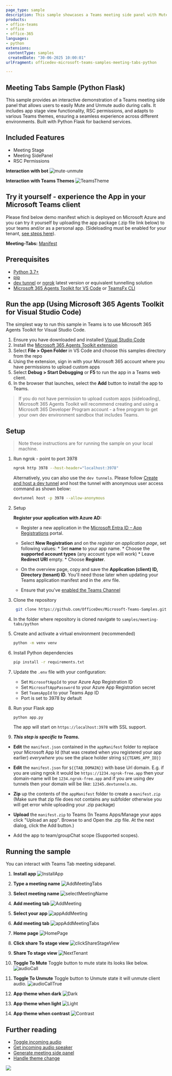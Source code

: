 ```yaml
---
page_type: sample
description: This sample showcases a Teams meeting side panel with Mute/Unmute audio controls built with Python Flask.
products:
- office-teams
- office
- office-365
languages:
- python
extensions:
 contentType: samples
 createdDate: "30-06-2025 10:00:01"
urlFragment: officedev-microsoft-teams-samples-meeting-tabs-python

---
```


## Meeting Tabs Sample (Python Flask)

This sample provides an interactive demonstration of a Teams meeting side panel that allows users to easily Mute and Unmute audio during calls. It includes app stage view functionality, RSC permissions, and adapts to various Teams themes, ensuring a seamless experience across different environments. Built with Python Flask for backend services.

## Included Features
* Meeting Stage
* Meeting SidePanel
* RSC Permissions

**Interaction with bot**
![mute-unmute](Images/MeetingTabsGif.gif)

**Interaction with Teams Themes**
![TeamsTheme](Images/TeamsThemes.gif)

## Try it yourself - experience the App in your Microsoft Teams client
Please find below demo manifest which is deployed on Microsoft Azure and you can try it yourself by uploading the app package (.zip file link below) to your teams and/or as a personal app. (Sideloading must be enabled for your tenant, [see steps here](https://docs.microsoft.com/microsoftteams/platform/concepts/build-and-test/prepare-your-o365-tenant#enable-custom-teams-apps-and-turn-on-custom-app-uploading)).

**Meeting-Tabs:** [Manifest](/samples/meeting-tabs/python/demo-manifest/meeting-tabs.zip)

## Prerequisites

- [Python 3.7+](https://www.python.org/downloads/)
- [pip](https://pip.pypa.io/en/stable/installation/)
- [dev tunnel](https://learn.microsoft.com/en-us/azure/developer/dev-tunnels/get-started?tabs=windows) or [ngrok](https://ngrok.com/) latest version or equivalent tunnelling solution
- [Microsoft 365 Agents Toolkit for VS Code](https://marketplace.visualstudio.com/items?itemName=TeamsDevApp.ms-teams-vscode-extension) or [TeamsFx CLI](https://learn.microsoft.com/microsoftteams/platform/toolkit/teamsfx-cli?pivots=version-one)

## Run the app (Using Microsoft 365 Agents Toolkit for Visual Studio Code)

The simplest way to run this sample in Teams is to use Microsoft 365 Agents Toolkit for Visual Studio Code.

1. Ensure you have downloaded and installed [Visual Studio Code](https://code.visualstudio.com/docs/setup/setup-overview)
1. Install the [Microsoft 365 Agents Toolkit extension](https://marketplace.visualstudio.com/items?itemName=TeamsDevApp.ms-teams-vscode-extension)
1. Select **File > Open Folder** in VS Code and choose this samples directory from the repo
1. Using the extension, sign in with your Microsoft 365 account where you have permissions to upload custom apps
1. Select **Debug > Start Debugging** or **F5** to run the app in a Teams web client.
1. In the browser that launches, select the **Add** button to install the app to Teams.
> If you do not have permission to upload custom apps (sideloading), Microsoft 365 Agents Toolkit will recommend creating and using a Microsoft 365 Developer Program account - a free program to get your own dev environment sandbox that includes Teams.

## Setup

> Note these instructions are for running the sample on your local machine.

1. Run ngrok - point to port 3978

   ```bash
   ngrok http 3978 --host-header="localhost:3978"
   ```  

   Alternatively, you can also use the `dev tunnels`. Please follow [Create and host a dev tunnel](https://learn.microsoft.com/en-us/azure/developer/dev-tunnels/get-started?tabs=windows) and host the tunnel with anonymous user access command as shown below:

   ```bash
   devtunnel host -p 3978 --allow-anonymous
   ```

2. Setup

    **Register your application with Azure AD:**

     - Register a new application in the [Microsoft Entra ID – App Registrations](https://go.microsoft.com/fwlink/?linkid=2083908) portal.

     - Select **New Registration** and on the *register an application page*, set following values:
           * Set **name** to your app name.
           * Choose the **supported account types** (any account type will work)
           * Leave **Redirect URI** empty.
           * Choose **Register**.

     - On the overview page, copy and save the **Application (client) ID, Directory (tenant) ID**. You'll need those later when updating your Teams application manifest and in the .env file.

     - Ensure that you've [enabled the Teams Channel](https://docs.microsoft.com/en-us/azure/bot-service/channel-connect-teams?view=azure-bot-service-4.0)

3. Clone the repository

     ```bash
      git clone https://github.com/OfficeDev/Microsoft-Teams-Samples.git
     ```

4. In the folder where repository is cloned navigate to `samples/meeting-tabs/python`

5. Create and activate a virtual environment (recommended)

     ```bash
     python -m venv venv
  
     ```

6. Install Python dependencies

     ```bash
     pip install -r requirements.txt
     ```

7. Update the `.env` file with your configuration:
     - Set `MicrosoftAppId` to your Azure App Registration ID
     - Set `MicrosoftAppPassword` to your Azure App Registration secret
     - Set `TeamsAppId` to your Teams App ID
     - Port is set to 3978 by default

8. Run your Flask app

    ```bash
    python app.py
    ```

    The app will start on `https://localhost:3978` with SSL support.

9. __*This step is specific to Teams.*__

- **Edit** the `manifest.json` contained in the  `appManifest` folder to replace your Microsoft App Id (that was created when you registered your app earlier) *everywhere* you see the place holder string `${{TEAMS_APP_ID}}` 

- **Edit** the `manifest.json` for `${{TAB_DOMAIN}}` with base Url domain. E.g. if you are using ngrok it would be `https://1234.ngrok-free.app` then your domain-name will be `1234.ngrok-free.app` and if you are using dev tunnels then your domain will be like: `12345.devtunnels.ms`.

- **Zip** up the contents of the `appManifest` folder to create a `manifest.zip` (Make sure that zip file does not contains any subfolder otherwise you will get error while uploading your .zip package)

- **Upload** the `manifest.zip` to Teams (In Teams Apps/Manage your apps click "Upload an app". Browse to and Open the .zip file. At the next dialog, click the Add button.)

- Add the app to team/groupChat scope (Supported scopes). 


## Running the sample

You can interact with Teams Tab meeting sidepanel.

1. **Install app**
![InstallApp](Images/InstallApp.png)

2. **Type a meeting name**
![AddMeetingTabs](Images/AddMeetingTabs.png)

3. **Select meeting name**
![selectMeetingName](Images/selectMeetingName.png)

4. **Add meeting tab**
![AddMeeting](Images/AddMeeting.png)

5. **Select your app**
![appAddMeeting](Images/appAddMeeting.png)

6. **Add meeting tab**
![appAddMeetingTabs](Images/appAddMeetingTabs.png)

7. **Home page**
![HomePage](Images/HomePage.png)

8. **Click share To stage view**
![clickShareStageView](Images/clickShareStageView.png)

9. **Share To stage view**
![NextTenant](Images/NextTenant.png)

10. **Toggle To Mute**
Toggle button to mute state its looks like below.
![audioCall](Images/audioCall.png)

11. **Toggle To Unmute**
Toggle button to Unmute state it will unmute client audio.
![audioCallTrue](Images/audioCallTrue.png)

12. **App theme when dark**
![Dark](Images/dark-with-timer.PNG)

13. **App theme when light**
![Light](Images/light-with-timer.PNG)

14. **App theme when contrast**
![Contrast](Images/contrast-with-timer.PNG)

## Further reading

- [Toggle incoming audio](https://docs.microsoft.com/en-us/microsoftteams/platform/apps-in-teams-meetings/api-references?tabs=dotnet#toggle-incoming-audio)
- [Get incoming audio speaker](https://docs.microsoft.com/en-us/microsoftteams/platform/apps-in-teams-meetings/api-references?tabs=dotnet#get-incoming-audio-speaker)
- [Generate meeting side panel](https://learn.microsoft.com/en-us/microsoftteams/platform/sbs-meetings-sidepanel?tabs=vs)
- [Handle theme change](https://learn.microsoft.com/en-us/microsoftteams/platform/tabs/how-to/access-teams-context?tabs=Json-v2%2Cteamsjs-v2%2Cdefault#handle-theme-change)

<img src="https://pnptelemetry.azurewebsites.net/microsoft-teams-samples/samples/meeting-tabs-python" />
